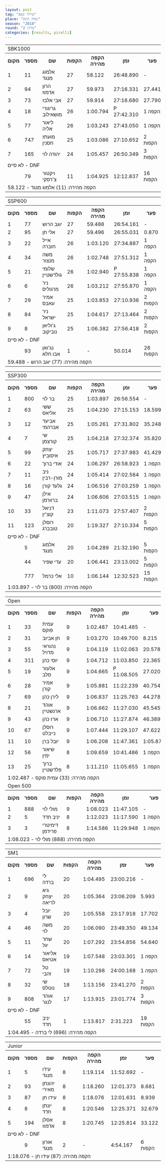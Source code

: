 ```yaml
---
layout: post
tag: "פירלי קאפ"
place: "שדה תימן"
season: "2018"
round: "מרוץ 2"
categories: [results, pirelli]
---
```

<table class="line_color">
    <tr>
        <td colspan="99" class="title_font">SBK1000</td>
    </tr>
    <tr class="rnkh_bkcolor">
        <th class="rnkh_font">מקום</th>
        <th class="rnkh_font">מספר</th>
        <th class="rnkh_font">שם</th>
        <th class="rnkh_font">הקפות</th>
        <th class="rnkh_font">הקפה מהירה</th>
        <th class="rnkh_font">זמן</th>
        <th class="rnkh_font">פער</th>
    </tr>
    <tr class="rnk_bkcolor">
        <td class="rnk_font">1</td>
        <td class="rnk_font">11</td>
        <td class="rnk_font">אלמוג מנגד</td>
        <td class="rnk_font">27</td>
        <td class="rnk_font">58.122</td>
        <td class="rnk_font">26:48.890</td>
        <td class="rnk_font">-</td>
    </tr>
    <tr class="rnk_bkcolor">
        <td class="rnk_font">2</td>
        <td class="rnk_font">94</td>
        <td class="rnk_font">הרון אדמוז</td>
        <td class="rnk_font">27</td>
        <td class="rnk_font">59.973</td>
        <td class="rnk_font">27:16.331</td>
        <td class="rnk_font">27.441</td>
    </tr>
    <tr class="rnk_bkcolor">
        <td class="rnk_font">3</td>
        <td class="rnk_font">73</td>
        <td class="rnk_font">אבי אלבז</td>
        <td class="rnk_font">27</td>
        <td class="rnk_font">59.914</td>
        <td class="rnk_font">27:16.680</td>
        <td class="rnk_font">27.790</td>
    </tr>
    <tr class="rnk_bkcolor">
        <td class="rnk_font">4</td>
        <td class="rnk_font">18</td>
        <td class="rnk_font">גריגורי מושאילוב</td>
        <td class="rnk_font">26</td>
        <td class="rnk_font">1:00.794</td>
        <td class="rnk_font penalty">P 27:42.310</td>
        <td class="rnk_font">1 הקפה</td>
    </tr>
    <tr class="rnk_bkcolor">
        <td class="rnk_font">5</td>
        <td class="rnk_font">77</td>
        <td class="rnk_font">ליאור אליה</td>
        <td class="rnk_font">26</td>
        <td class="rnk_font">1:03.243</td>
        <td class="rnk_font">27:43.050</td>
        <td class="rnk_font">1 הקפה</td>
    </tr>
    <tr class="rnk_bkcolor">
        <td class="rnk_font">6</td>
        <td class="rnk_font">747</td>
        <td class="rnk_font">מועתז חסנין</td>
        <td class="rnk_font">25</td>
        <td class="rnk_font">1:03.086</td>
        <td class="rnk_font">27:10.652</td>
        <td class="rnk_font">2 הקפות</td>
    </tr>
    <tr class="rnk_bkcolor">
        <td class="rnk_font">7</td>
        <td class="rnk_font">165</td>
        <td class="rnk_font">יהודה לוי</td>
        <td class="rnk_font">24</td>
        <td class="rnk_font">1:05.457</td>
        <td class="rnk_font">26:50.349</td>
        <td class="rnk_font">3 הקפות</td>
    </tr>
    <tr>
        <td colspan="99" class="subtitle_font">לא סיים - DNF</td>
    </tr>
    <tr class="rnk_bkcolor">
        <td class="rnk_font"></td>
        <td class="rnk_font">79</td>
        <td class="rnk_font">ויקטור צ'רסקי</td>
        <td class="rnk_font">11</td>
        <td class="rnk_font">1:04.925</td>
        <td class="rnk_font">12:12.837</td>
        <td class="rnk_font">16 הקפות</td>
    </tr>
    <tr>
        <td colspan="99" class="comment_font">הקפה מהירה: (11) אלמוג מנגד - 58.122</td>
    </tr>
</table>
<table class="line_color">
    <tr>
        <td colspan="99" class="title_font">SSP600</td>
    </tr>
    <tr class="rnkh_bkcolor">
        <th class="rnkh_font">מקום</th>
        <th class="rnkh_font">מספר</th>
        <th class="rnkh_font">שם</th>
        <th class="rnkh_font">הקפות</th>
        <th class="rnkh_font">הקפה מהירה</th>
        <th class="rnkh_font">זמן</th>
        <th class="rnkh_font">פער</th>
    </tr>
    <tr class="rnk_bkcolor">
        <td class="rnk_font">1</td>
        <td class="rnk_font">77</td>
        <td class="rnk_font">יוגב הרוש</td>
        <td class="rnk_font">27</td>
        <td class="rnk_font">59.488</td>
        <td class="rnk_font">26:54.161</td>
        <td class="rnk_font">-</td>
    </tr>
    <tr class="rnk_bkcolor">
        <td class="rnk_font">2</td>
        <td class="rnk_font">95</td>
        <td class="rnk_font">אלי חן</td>
        <td class="rnk_font">27</td>
        <td class="rnk_font">59.496</td>
        <td class="rnk_font">26:55.031</td>
        <td class="rnk_font">0.870</td>
    </tr>
    <tr class="rnk_bkcolor">
        <td class="rnk_font">3</td>
        <td class="rnk_font">22</td>
        <td class="rnk_font">אייל חוברה</td>
        <td class="rnk_font">26</td>
        <td class="rnk_font">1:03.120</td>
        <td class="rnk_font">27:34.887</td>
        <td class="rnk_font">1 הקפה</td>
    </tr>
    <tr class="rnk_bkcolor">
        <td class="rnk_font">4</td>
        <td class="rnk_font">34</td>
        <td class="rnk_font">משה מנצור</td>
        <td class="rnk_font">26</td>
        <td class="rnk_font">1:02.748</td>
        <td class="rnk_font">27:51.312</td>
        <td class="rnk_font">1 הקפה</td>
    </tr>
    <tr class="rnk_bkcolor">
        <td class="rnk_font">5</td>
        <td class="rnk_font">21</td>
        <td class="rnk_font">שלומי גולדשטיין</td>
        <td class="rnk_font">26</td>
        <td class="rnk_font">1:02.940</td>
        <td class="rnk_font penalty">P 27:55.838</td>
        <td class="rnk_font">1 הקפה</td>
    </tr>
    <tr class="rnk_bkcolor">
        <td class="rnk_font">6</td>
        <td class="rnk_font">6</td>
        <td class="rnk_font">ניר מרגוליס</td>
        <td class="rnk_font">26</td>
        <td class="rnk_font">1:03.212</td>
        <td class="rnk_font">27:55.870</td>
        <td class="rnk_font">1 הקפה</td>
    </tr>
    <tr class="rnk_bkcolor">
        <td class="rnk_font">7</td>
        <td class="rnk_font">29</td>
        <td class="rnk_font">אמיר עאבס</td>
        <td class="rnk_font">25</td>
        <td class="rnk_font">1:03.853</td>
        <td class="rnk_font">27:10.936</td>
        <td class="rnk_font">2 הקפות</td>
    </tr>
    <tr class="rnk_bkcolor">
        <td class="rnk_font">8</td>
        <td class="rnk_font">84</td>
        <td class="rnk_font">ניר ישראל</td>
        <td class="rnk_font">25</td>
        <td class="rnk_font">1:04.617</td>
        <td class="rnk_font">27:13.464</td>
        <td class="rnk_font">2 הקפות</td>
    </tr>
    <tr class="rnk_bkcolor">
        <td class="rnk_font">9</td>
        <td class="rnk_font">8</td>
        <td class="rnk_font">ג'וליאן נוביקוב</td>
        <td class="rnk_font">25</td>
        <td class="rnk_font">1:06.382</td>
        <td class="rnk_font">27:56.418</td>
        <td class="rnk_font">2 הקפות</td>
    </tr>
    <tr>
        <td colspan="99" class="subtitle_font">לא סיים - DNF</td>
    </tr>
    <tr class="rnk_bkcolor">
        <td class="rnk_font"></td>
        <td class="rnk_font">93</td>
        <td class="rnk_font">נג'ואן אבו חלא</td>
        <td class="rnk_font">1</td>
        <td class="rnk_font">-</td>
        <td class="rnk_font">50.014</td>
        <td class="rnk_font">26 הקפות</td>
    </tr>
    <tr>
        <td colspan="99" class="comment_font">הקפה מהירה: (77) יוגב הרוש - 59.488</td>
    </tr>
</table>
<table class="line_color">
    <tr>
        <td colspan="99" class="title_font">SSP300</td>
    </tr>
    <tr class="rnkh_bkcolor">
        <th class="rnkh_font">מקום</th>
        <th class="rnkh_font">מספר</th>
        <th class="rnkh_font">שם</th>
        <th class="rnkh_font">הקפות</th>
        <th class="rnkh_font">הקפה מהירה</th>
        <th class="rnkh_font">זמן</th>
        <th class="rnkh_font">פער</th>
    </tr>
    <tr class="rnk_bkcolor">
        <td class="rnk_font">1</td>
        <td class="rnk_font">800</td>
        <td class="rnk_font">בר לוי</td>
        <td class="rnk_font">25</td>
        <td class="rnk_font">1:03.897</td>
        <td class="rnk_font">26:56.554</td>
        <td class="rnk_font">-</td>
    </tr>
    <tr class="rnk_bkcolor">
        <td class="rnk_font">2</td>
        <td class="rnk_font">63</td>
        <td class="rnk_font">ששי אליאס</td>
        <td class="rnk_font">25</td>
        <td class="rnk_font">1:04.230</td>
        <td class="rnk_font">27:15.153</td>
        <td class="rnk_font">18.599</td>
    </tr>
    <tr class="rnk_bkcolor">
        <td class="rnk_font">3</td>
        <td class="rnk_font">12</td>
        <td class="rnk_font">אביעד אברהמי</td>
        <td class="rnk_font">25</td>
        <td class="rnk_font">1:05.261</td>
        <td class="rnk_font">27:31.802</td>
        <td class="rnk_font">35.248</td>
    </tr>
    <tr class="rnk_bkcolor">
        <td class="rnk_font">4</td>
        <td class="rnk_font">7</td>
        <td class="rnk_font">שי קורצמן</td>
        <td class="rnk_font">25</td>
        <td class="rnk_font">1:04.218</td>
        <td class="rnk_font">27:32.374</td>
        <td class="rnk_font">35.820</td>
    </tr>
    <tr class="rnk_bkcolor">
        <td class="rnk_font">5</td>
        <td class="rnk_font">99</td>
        <td class="rnk_font">יצחק איסוביץ</td>
        <td class="rnk_font">25</td>
        <td class="rnk_font">1:05.717</td>
        <td class="rnk_font">27:37.983</td>
        <td class="rnk_font">41.429</td>
    </tr>
    <tr class="rnk_bkcolor">
        <td class="rnk_font">6</td>
        <td class="rnk_font">22</td>
        <td class="rnk_font">אודי ברוך</td>
        <td class="rnk_font">24</td>
        <td class="rnk_font">1:06.297</td>
        <td class="rnk_font">26:58.923</td>
        <td class="rnk_font">1 הקפה</td>
    </tr>
    <tr class="rnk_bkcolor">
        <td class="rnk_font">7</td>
        <td class="rnk_font">11</td>
        <td class="rnk_font">ניב מורן-רבין</td>
        <td class="rnk_font">24</td>
        <td class="rnk_font">1:05.414</td>
        <td class="rnk_font">27:02.564</td>
        <td class="rnk_font">1 הקפה</td>
    </tr>
    <tr class="rnk_bkcolor">
        <td class="rnk_font">8</td>
        <td class="rnk_font">16</td>
        <td class="rnk_font">גלעד קורן</td>
        <td class="rnk_font">24</td>
        <td class="rnk_font">1:06.516</td>
        <td class="rnk_font">27:03.259</td>
        <td class="rnk_font">1 הקפה</td>
    </tr>
    <tr class="rnk_bkcolor">
        <td class="rnk_font">9</td>
        <td class="rnk_font">47</td>
        <td class="rnk_font">אילן ברוורמן</td>
        <td class="rnk_font">24</td>
        <td class="rnk_font">1:06.606</td>
        <td class="rnk_font">27:03.515</td>
        <td class="rnk_font">1 הקפה</td>
    </tr>
    <tr class="rnk_bkcolor">
        <td class="rnk_font">10</td>
        <td class="rnk_font">33</td>
        <td class="rnk_font">דניאל קוצ'ין</td>
        <td class="rnk_font">23</td>
        <td class="rnk_font">1:11.073</td>
        <td class="rnk_font">27:57.407</td>
        <td class="rnk_font">2 הקפות</td>
    </tr>
    <tr class="rnk_bkcolor">
        <td class="rnk_font">11</td>
        <td class="rnk_font">123</td>
        <td class="rnk_font">רוסלן טובברג</td>
        <td class="rnk_font">20</td>
        <td class="rnk_font">1:19.327</td>
        <td class="rnk_font">27:10.334</td>
        <td class="rnk_font">5 הקפות</td>
    </tr>
    <tr>
        <td colspan="99" class="subtitle_font">לא סיים - DNF</td>
    </tr>
    <tr class="rnk_bkcolor">
        <td class="rnk_font"></td>
        <td class="rnk_font">5</td>
        <td class="rnk_font">אלמוג מנגד</td>
        <td class="rnk_font">20</td>
        <td class="rnk_font">1:04.289</td>
        <td class="rnk_font">21:32.190</td>
        <td class="rnk_font">5 הקפות</td>
    </tr>
    <tr class="rnk_bkcolor">
        <td class="rnk_font"></td>
        <td class="rnk_font">44</td>
        <td class="rnk_font">עדי שפיר</td>
        <td class="rnk_font">20</td>
        <td class="rnk_font">1:06.441</td>
        <td class="rnk_font">23:13.002</td>
        <td class="rnk_font">5 הקפות</td>
    </tr>
    <tr class="rnk_bkcolor">
        <td class="rnk_font"></td>
        <td class="rnk_font">777</td>
        <td class="rnk_font">אלי כרמל</td>
        <td class="rnk_font">10</td>
        <td class="rnk_font">1:06.144</td>
        <td class="rnk_font">12:32.523</td>
        <td class="rnk_font">15 הקפות</td>
    </tr>
    <tr>
        <td colspan="99" class="comment_font">הקפה מהירה: (800) בר לוי - 1:03.897</td>
    </tr>
</table>
<table class="line_color">
    <tr>
        <td colspan="99" class="title_font">Open</td>
    </tr>
    <tr class="rnkh_bkcolor">
        <th class="rnkh_font">מקום</th>
        <th class="rnkh_font">מספר</th>
        <th class="rnkh_font">שם</th>
        <th class="rnkh_font">הקפות</th>
        <th class="rnkh_font">הקפה מהירה</th>
        <th class="rnkh_font">זמן</th>
        <th class="rnkh_font">פער</th>
    </tr>
    <tr class="rnk_bkcolor">
        <td class="rnk_font">1</td>
        <td class="rnk_font">33</td>
        <td class="rnk_font">עמית פוקס</td>
        <td class="rnk_font">9</td>
        <td class="rnk_font">1:02.487</td>
        <td class="rnk_font">10:41.485</td>
        <td class="rnk_font">-</td>
    </tr>
    <tr class="rnk_bkcolor">
        <td class="rnk_font">2</td>
        <td class="rnk_font">31</td>
        <td class="rnk_font">חן אביוב</td>
        <td class="rnk_font">9</td>
        <td class="rnk_font">1:03.270</td>
        <td class="rnk_font">10:49.700</td>
        <td class="rnk_font">8.215</td>
    </tr>
    <tr class="rnk_bkcolor">
        <td class="rnk_font">3</td>
        <td class="rnk_font">55</td>
        <td class="rnk_font">נהוראי מדויל</td>
        <td class="rnk_font">9</td>
        <td class="rnk_font">1:04.119</td>
        <td class="rnk_font">11:02.063</td>
        <td class="rnk_font">20.578</td>
    </tr>
    <tr class="rnk_bkcolor">
        <td class="rnk_font">4</td>
        <td class="rnk_font">311</td>
        <td class="rnk_font">יוסי כהן</td>
        <td class="rnk_font">9</td>
        <td class="rnk_font">1:04.712</td>
        <td class="rnk_font">11:03.850</td>
        <td class="rnk_font">22.365</td>
    </tr>
    <tr class="rnk_bkcolor">
        <td class="rnk_font">5</td>
        <td class="rnk_font">19</td>
        <td class="rnk_font">אלעזר סלב</td>
        <td class="rnk_font">9</td>
        <td class="rnk_font">1:04.665</td>
        <td class="rnk_font penalty">P 11:08.505</td>
        <td class="rnk_font">27.020</td>
    </tr>
    <tr class="rnk_bkcolor">
        <td class="rnk_font">6</td>
        <td class="rnk_font">28</td>
        <td class="rnk_font">אמיר קורן</td>
        <td class="rnk_font">9</td>
        <td class="rnk_font">1:05.881</td>
        <td class="rnk_font">11:22.239</td>
        <td class="rnk_font">40.754</td>
    </tr>
    <tr class="rnk_bkcolor">
        <td class="rnk_font">7</td>
        <td class="rnk_font">69</td>
        <td class="rnk_font">לירן כהן</td>
        <td class="rnk_font">9</td>
        <td class="rnk_font">1:06.837</td>
        <td class="rnk_font">11:25.763</td>
        <td class="rnk_font">44.278</td>
    </tr>
    <tr class="rnk_bkcolor">
        <td class="rnk_font">8</td>
        <td class="rnk_font">21</td>
        <td class="rnk_font">אוהד ארנשטיין</td>
        <td class="rnk_font">9</td>
        <td class="rnk_font">1:06.662</td>
        <td class="rnk_font">11:27.030</td>
        <td class="rnk_font">45.545</td>
    </tr>
    <tr class="rnk_bkcolor">
        <td class="rnk_font">9</td>
        <td class="rnk_font">43</td>
        <td class="rnk_font">ארז כהן</td>
        <td class="rnk_font">9</td>
        <td class="rnk_font">1:06.710</td>
        <td class="rnk_font">11:27.874</td>
        <td class="rnk_font">46.389</td>
    </tr>
    <tr class="rnk_bkcolor">
        <td class="rnk_font">10</td>
        <td class="rnk_font">67</td>
        <td class="rnk_font">רוסלן נייבלט</td>
        <td class="rnk_font">9</td>
        <td class="rnk_font">1:07.444</td>
        <td class="rnk_font">11:29.107</td>
        <td class="rnk_font">47.622</td>
    </tr>
    <tr class="rnk_bkcolor">
        <td class="rnk_font">11</td>
        <td class="rnk_font">10</td>
        <td class="rnk_font">יובל ברן</td>
        <td class="rnk_font">9</td>
        <td class="rnk_font">1:06.208</td>
        <td class="rnk_font">11:47.361</td>
        <td class="rnk_font">1:05.876</td>
    </tr>
    <tr class="rnk_bkcolor">
        <td class="rnk_font">12</td>
        <td class="rnk_font">56</td>
        <td class="rnk_font">שיאור ימין</td>
        <td class="rnk_font">8</td>
        <td class="rnk_font">1:09.659</td>
        <td class="rnk_font">10:41.486</td>
        <td class="rnk_font">1 הקפה</td>
    </tr>
    <tr class="rnk_bkcolor">
        <td class="rnk_font">13</td>
        <td class="rnk_font">25</td>
        <td class="rnk_font">ברוך פלדשטיין</td>
        <td class="rnk_font">8</td>
        <td class="rnk_font">1:11.210</td>
        <td class="rnk_font">11:05.655</td>
        <td class="rnk_font">1 הקפה</td>
    </tr>
    <tr>
        <td colspan="99" class="comment_font">הקפה מהירה: (33) עמית פוקס - 1:02.487</td>
    </tr>
    <tr>
        <td colspan="99" class="title_font">Open 500</td>
    </tr>
    <tr class="rnkh_bkcolor">
        <th class="rnkh_font">מקום</th>
        <th class="rnkh_font">מספר</th>
        <th class="rnkh_font">שם</th>
        <th class="rnkh_font">הקפות</th>
        <th class="rnkh_font">הקפה מהירה</th>
        <th class="rnkh_font">זמן</th>
        <th class="rnkh_font">פער</th>
    </tr>
    <tr class="rnk_bkcolor">
        <td class="rnk_font">1</td>
        <td class="rnk_font">888</td>
        <td class="rnk_font">מולי לוי</td>
        <td class="rnk_font">9</td>
        <td class="rnk_font">1:08.023</td>
        <td class="rnk_font">11:47.105</td>
        <td class="rnk_font">-</td>
    </tr>
    <tr class="rnk_bkcolor">
        <td class="rnk_font">2</td>
        <td class="rnk_font">5</td>
        <td class="rnk_font">יניב חדד</td>
        <td class="rnk_font">8</td>
        <td class="rnk_font">1:12.023</td>
        <td class="rnk_font">11:17.590</td>
        <td class="rnk_font">1 הקפה</td>
    </tr>
    <tr class="rnk_bkcolor">
        <td class="rnk_font">3</td>
        <td class="rnk_font">3</td>
        <td class="rnk_font">דימיטרי פרידמן</td>
        <td class="rnk_font">8</td>
        <td class="rnk_font">1:14.586</td>
        <td class="rnk_font">11:29.948</td>
        <td class="rnk_font">1 הקפה</td>
    </tr>
    <tr>
        <td colspan="99" class="comment_font">הקפה מהירה: (888) מולי לוי - 1:08.023</td>
    </tr>
</table>
<table class="line_color">
    <tr>
        <td colspan="99" class="title_font">SM1</td>
    </tr>
    <tr class="rnkh_bkcolor">
        <th class="rnkh_font">מקום</th>
        <th class="rnkh_font">מספר</th>
        <th class="rnkh_font">שם</th>
        <th class="rnkh_font">הקפות</th>
        <th class="rnkh_font">הקפה מהירה</th>
        <th class="rnkh_font">זמן</th>
        <th class="rnkh_font">פער</th>
    </tr>
    <tr class="rnk_bkcolor">
        <td class="rnk_font">1</td>
        <td class="rnk_font">696</td>
        <td class="rnk_font">לי ברדה</td>
        <td class="rnk_font">20</td>
        <td class="rnk_font">1:04.495</td>
        <td class="rnk_font">23:00.216</td>
        <td class="rnk_font">-</td>
    </tr>
    <tr class="rnk_bkcolor">
        <td class="rnk_font">2</td>
        <td class="rnk_font">9</td>
        <td class="rnk_font">גיא יצחק לריאה</td>
        <td class="rnk_font">20</td>
        <td class="rnk_font">1:05.364</td>
        <td class="rnk_font">23:06.209</td>
        <td class="rnk_font">5.993</td>
    </tr>
    <tr class="rnk_bkcolor">
        <td class="rnk_font">3</td>
        <td class="rnk_font">4</td>
        <td class="rnk_font">יובל שרון</td>
        <td class="rnk_font">20</td>
        <td class="rnk_font">1:05.558</td>
        <td class="rnk_font">23:17.918</td>
        <td class="rnk_font">17.702</td>
    </tr>
    <tr class="rnk_bkcolor">
        <td class="rnk_font">4</td>
        <td class="rnk_font">46</td>
        <td class="rnk_font">משה לוי</td>
        <td class="rnk_font">20</td>
        <td class="rnk_font">1:06.090</td>
        <td class="rnk_font">23:49.350</td>
        <td class="rnk_font">49.134</td>
    </tr>
    <tr class="rnk_bkcolor">
        <td class="rnk_font">5</td>
        <td class="rnk_font">11</td>
        <td class="rnk_font">שחר יגל</td>
        <td class="rnk_font">20</td>
        <td class="rnk_font">1:07.292</td>
        <td class="rnk_font">23:54.856</td>
        <td class="rnk_font">54.640</td>
    </tr>
    <tr class="rnk_bkcolor">
        <td class="rnk_font">6</td>
        <td class="rnk_font">14</td>
        <td class="rnk_font">אליאור אטיאס</td>
        <td class="rnk_font">19</td>
        <td class="rnk_font">1:07.548</td>
        <td class="rnk_font">23:03.301</td>
        <td class="rnk_font">1 הקפה</td>
    </tr>
    <tr class="rnk_bkcolor">
        <td class="rnk_font">7</td>
        <td class="rnk_font">72</td>
        <td class="rnk_font">טל זהבי</td>
        <td class="rnk_font">19</td>
        <td class="rnk_font">1:10.298</td>
        <td class="rnk_font">24:00.168</td>
        <td class="rnk_font">1 הקפה</td>
    </tr>
    <tr class="rnk_bkcolor">
        <td class="rnk_font">8</td>
        <td class="rnk_font">32</td>
        <td class="rnk_font">שי נוטלס</td>
        <td class="rnk_font">18</td>
        <td class="rnk_font">1:13.156</td>
        <td class="rnk_font">23:41.270</td>
        <td class="rnk_font">2 הקפות</td>
    </tr>
    <tr class="rnk_bkcolor">
        <td class="rnk_font">9</td>
        <td class="rnk_font">808</td>
        <td class="rnk_font">אוהד לנגר</td>
        <td class="rnk_font">17</td>
        <td class="rnk_font">1:13.915</td>
        <td class="rnk_font">23:01.774</td>
        <td class="rnk_font">3 הקפות</td>
    </tr>
    <tr>
        <td colspan="99" class="subtitle_font">לא סיים - DNF</td>
    </tr>
    <tr class="rnk_bkcolor">
        <td class="rnk_font"></td>
        <td class="rnk_font">55</td>
        <td class="rnk_font">יניב חדד</td>
        <td class="rnk_font">1</td>
        <td class="rnk_font">1:13.817</td>
        <td class="rnk_font">2:31.223</td>
        <td class="rnk_font">19 הקפות</td>
    </tr>
    <tr>
        <td colspan="99" class="comment_font">הקפה מהירה: (696) לי ברדה - 1:04.495</td>
    </tr>
</table>
<table class="line_color">
    <tr>
        <td colspan="99" class="title_font">Junior</td>
    </tr>
    <tr class="rnkh_bkcolor">
        <th class="rnkh_font">מקום</th>
        <th class="rnkh_font">מספר</th>
        <th class="rnkh_font">שם</th>
        <th class="rnkh_font">הקפות</th>
        <th class="rnkh_font">הקפה מהירה</th>
        <th class="rnkh_font">זמן</th>
        <th class="rnkh_font">פער</th>
    </tr>
    <tr class="rnk_bkcolor">
        <td class="rnk_font">1</td>
        <td class="rnk_font">5</td>
        <td class="rnk_font">עידו מנגד</td>
        <td class="rnk_font">8</td>
        <td class="rnk_font">1:19.114</td>
        <td class="rnk_font">11:52.692</td>
        <td class="rnk_font">-</td>
    </tr>
    <tr class="rnk_bkcolor">
        <td class="rnk_font">2</td>
        <td class="rnk_font">93</td>
        <td class="rnk_font">יהונתן מאירי</td>
        <td class="rnk_font">8</td>
        <td class="rnk_font">1:18.260</td>
        <td class="rnk_font">12:01.373</td>
        <td class="rnk_font">8.681</td>
    </tr>
    <tr class="rnk_bkcolor">
        <td class="rnk_font">3</td>
        <td class="rnk_font">87</td>
        <td class="rnk_font">עידו חן</td>
        <td class="rnk_font">8</td>
        <td class="rnk_font">1:18.076</td>
        <td class="rnk_font">12:01.631</td>
        <td class="rnk_font">8.939</td>
    </tr>
    <tr class="rnk_bkcolor">
        <td class="rnk_font">4</td>
        <td class="rnk_font">8</td>
        <td class="rnk_font">יונתן חדד</td>
        <td class="rnk_font">8</td>
        <td class="rnk_font">1:20.546</td>
        <td class="rnk_font">12:25.371</td>
        <td class="rnk_font">32.679</td>
    </tr>
    <tr class="rnk_bkcolor">
        <td class="rnk_font">5</td>
        <td class="rnk_font">194</td>
        <td class="rnk_font">אסלן אדמוז</td>
        <td class="rnk_font">8</td>
        <td class="rnk_font">1:20.745</td>
        <td class="rnk_font">12:25.814</td>
        <td class="rnk_font">33.122</td>
    </tr>
    <tr>
        <td colspan="99" class="subtitle_font">לא סיים - DNF</td>
    </tr>
    <tr class="rnk_bkcolor">
        <td class="rnk_font"></td>
        <td class="rnk_font">9</td>
        <td class="rnk_font">אורון מנגד</td>
        <td class="rnk_font">2</td>
        <td class="rnk_font">-</td>
        <td class="rnk_font">4:54.167</td>
        <td class="rnk_font">6 הקפות</td>
    </tr>
    <tr>
        <td colspan="99" class="comment_font">הקפה מהירה: (87) עידו חן - 1:18.076</td>
    </tr>
</table>
